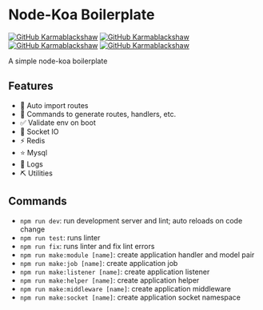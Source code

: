 # Node-Koa Boilerplate

[![GitHub Karmablackshaw](https://badges.pufler.dev/visits/karmablackshaw/node-koa-boilerplate)](https://github.com/karmablackshaw)
[![GitHub Karmablackshaw](https://img.shields.io/github/last-commit/karmablackshaw/node-koa-boilerplate?label=Last+Commit)](https://github.com/karmablackshaw)
[![GitHub Karmablackshaw](https://img.shields.io/github/commit-activity/m/karmablackshaw/node-koa-boilerplate?color=orange&label=Average+Commits)](https://github.com/karmablackshaw)
[![GitHub Karmablackshaw](https://img.shields.io/github/last-commit/karmablackshaw/node-koa-boilerplate?label=Last+Commit)](https://github.com/karmablackshaw)

A simple node-koa boilerplate

## Features

- 🚀 Auto import routes
- 📂 Commands to generate routes, handlers, etc.
- ✅ Validate env on boot
- 🚦 Socket IO
- ⚡ Redis
- ⭐ Mysql
- 📃 Logs
- ⛏ Utilities

## Commands

- `npm run dev`: run development server and lint; auto reloads on code change
- `npm run test`: runs linter
- `npm run fix`: runs linter and fix lint errors
- `npm run make:module [name]`: create application handler and model pair
- `npm run make:job [name]`: create application job
- `npm run make:listener [name]`: create application listener
- `npm run make:helper [name]`: create application helper
- `npm run make:middleware [name]`: create application middleware
- `npm run make:socket [name]`: create application socket namespace
